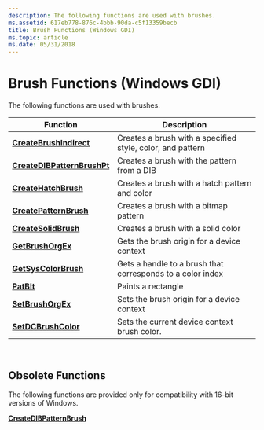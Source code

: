 ```yaml
---
description: The following functions are used with brushes.
ms.assetid: 617eb778-876c-4bbb-90da-c5f13359becb
title: Brush Functions (Windows GDI)
ms.topic: article
ms.date: 05/31/2018
---
```


# Brush Functions (Windows GDI)

The following functions are used with brushes.



| Function                                                   | Description                                                |
|------------------------------------------------------------|------------------------------------------------------------|
| [**CreateBrushIndirect**](/windows/desktop/api/Wingdi/nf-wingdi-createbrushindirect)         | Creates a brush with a specified style, color, and pattern |
| [**CreateDIBPatternBrushPt**](/windows/desktop/api/Wingdi/nf-wingdi-createdibpatternbrushpt) | Creates a brush with the pattern from a DIB                |
| [**CreateHatchBrush**](/windows/desktop/api/Wingdi/nf-wingdi-createhatchbrush)               | Creates a brush with a hatch pattern and color             |
| [**CreatePatternBrush**](/windows/desktop/api/Wingdi/nf-wingdi-createpatternbrush)           | Creates a brush with a bitmap pattern                      |
| [**CreateSolidBrush**](/windows/desktop/api/Wingdi/nf-wingdi-createsolidbrush)               | Creates a brush with a solid color                         |
| [**GetBrushOrgEx**](/windows/desktop/api/Wingdi/nf-wingdi-getbrushorgex)                     | Gets the brush origin for a device context                 |
| [**GetSysColorBrush**](/windows/desktop/api/Winuser/nf-winuser-getsyscolorbrush)               | Gets a handle to a brush that corresponds to a color index |
| [**PatBlt**](/windows/desktop/api/Wingdi/nf-wingdi-patblt)                                   | Paints a rectangle                                         |
| [**SetBrushOrgEx**](/windows/desktop/api/Wingdi/nf-wingdi-setbrushorgex)                     | Sets the brush origin for a device context                 |
| [**SetDCBrushColor**](/windows/desktop/api/Wingdi/nf-wingdi-setdcbrushcolor)                 | Sets the current device context brush color.               |



 

## Obsolete Functions

The following functions are provided only for compatibility with 16-bit versions of Windows.

[**CreateDIBPatternBrush**](/windows/desktop/api/Wingdi/nf-wingdi-createdibpatternbrush)

 

 



